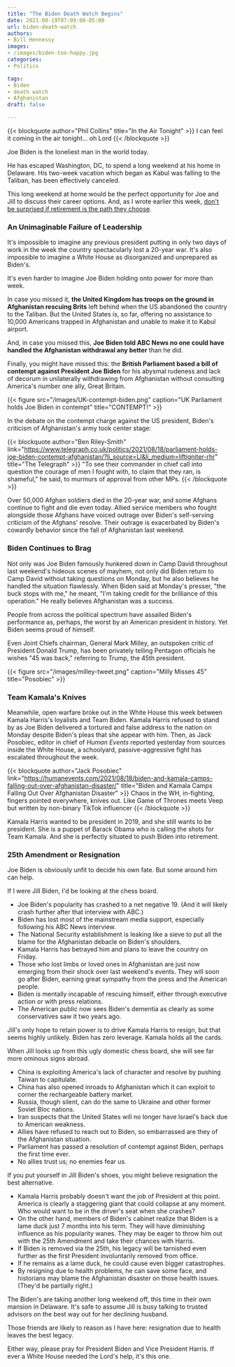 ```yaml
---
title: "The Biden Death Watch Begins"
date: 2021-08-19T07:09:00-05:00
url: biden-death-watch
authors: 
- Bill Hennessy
images: 
- /images/biden-too-happy.jpg
categories: 
- Politics

tags: 
- Biden
- death watch
- Afghanistan
draft: false

---
```


{{< blockquote author="Phil Collins" title="In the Air Tonight" >}}
I can feel it coming in the air tonight... oh Lord
{{< /blockquote >}}

Joe Biden is the loneliest man in the world today. 

He has escaped Washington, DC, to spend a long weekend at his home in Delaware. His two-week vacation which began as Kabul was falling to the Taliban, has been effectively canceled. 

This long weekend at home would be the perfect opportunity for Joe and Jill to discuss their career options. And, as I wrote earlier this week, [don't be surprised if retirement is the path they choose](https://www.hennessysview.com/biden-on-permanent-vacation/).

### An Unimaginable Failure of Leadership

It's impossible to imagine any previous president putting in only two days of work in the week the country spectacularly lost a 20-year war. It's also impossible to imagine a White House as disorganized and unprepared as Biden's. 

It's even harder to imagine Joe Biden holding onto power for more than week. 

In case you missed it, **the United Kingdom has troops on the ground in Afghanistan rescuing Brits** left behind when the US abandoned the country to the Taliban. But the United States is, so far, offering no assistance to 10,000 Americans trapped in Afghanistan and unable to make it to Kabul airport. 

And, in case you missed this, **Joe Biden told ABC News no one could have handled the Afghanistan withdrawal any better** than he did. 

Finally, you might have missed this: the **British Parliament based a bill of contempt against President Joe Biden** for his abysmal rudeness and lack of decorum in unilaterally withdrawing from Afghanistan without consulting America's number one ally, Great Britain. 

{{< figure src="/images/UK-contempt-biden.png" caption="UK Parliament holds Joe Biden in contempt" title="CONTEMPT!" >}}

In the debate on the contempt charge against the US president, Biden's criticism of Afghanistan's army took center stage:

{{< blockquote author="Ben Riley-Smith" link="https://www.telegraph.co.uk/politics/2021/08/18/parliament-holds-joe-biden-contempt-afghanistan/?li_source=LI&li_medium=liftigniter-rhr" title="The Telegraph" >}}
"To see their commander in chief call into question the courage of men I fought with, to claim that they ran, is shameful," he said, to murmurs of approval from other MPs.
{{< /blockquote >}}

Over 50,000 Afghan soldiers died in the 20-year war, and some Afghans continue to fight and die even today. Allied service members who fought alongside those Afghans have voiced outrage over Biden's self-serving criticism of the Afghans' resolve. Their outrage is exacerbated by Biden's cowardly behavior since the fall of Afghanistan last weekend.

### Biden Continues to Brag

Not only was Joe Biden famously hunkered down in Camp David throughout last weekend's hideous scenes of mayhem, not only did Biden return to Camp David without taking questions on Monday, but he also believes he handled the situation flawlessly. When Biden said at Monday's presser, "the buck stops with me," he meant, "I'm taking credit for the brilliance of this operation." He really believes Afghanistan was a success. 

People from across the political spectrum have assailed Biden's performance as, perhaps, the worst by an American president in history. Yet Biden seems proud of himself. 

Even Joint Chiefs chairman, General Mark Milley, an outspoken critic of President Donald Trump, has been privately telling Pentagon officials he wishes "45 was back," referring to Trump, the 45th president. 

{{< figure src="/images/milley-tweet.png" caption="Milly Misses 45" title="Posobiec" >}}

### Team Kamala's Knives

Meanwhile, open warfare broke out in the White House this week between Kamala Harris's loyalists and Team Biden. Kamala Harris refused to stand by as Joe Biden delivered a tortured and false address to the nation on Monday despite Biden's pleas that she appear with him. Then, as Jack Posobiec, editor in chief of *Human Events* reported yesterday from sources inside the White House, a schoolyard, passive-aggressive fight has escalated throughout the week. 

{{< blockquote author="Jack Posobiec" link="https://humanevents.com/2021/08/18/biden-and-kamala-camps-falling-out-over-afghanistan-disaster/" title="Biden and Kamala Camps Falling Out Over Afghanistan Disaster" >}}
Chaos in the WH, in-fighting, fingers pointed everywhere, knives out. Like Game of Thrones meets Veep but written by non-binary TikTok influencer
{{< /blockquote >}}

Kamala Harris wanted to be president in 2019, and she still wants to be president. She is a puppet of Barack Obama who is calling the shots for Team Kamala. And she is perfectly situated to push Biden into retirement.

### 25th Amendment or Resignation

Joe Biden is obviously unfit to decide his own fate. But some around him can help. 

If I were Jill Biden, I'd be looking at the chess board.

* Joe Biden's popularity has crashed to a net negative 19. (And it will likely crash further after that interview with ABC.)
* Biden has lost most of the mainstream media support, especially following his ABC News interview.
* The National Security establishment is leaking like a sieve to put all the blame for the Afghanistan debacle on Biden's shoulders.
* Kamala Harris has betrayed him and plans to leave the country on Friday. 
* Those who lost limbs or loved ones in Afghanistan are just now emerging from their shock over last weekend's events. They will soon go after Biden, earning great sympathy from the press and the American people.
* Biden is mentally incapable of rescuing himself, either through executive action or with press relations.
* The American public now sees Biden's dementia as clearly as some conservatives saw it two years ago. 

Jill's only hope to retain power is to drive Kamala Harris to resign, but that seems highly unlikely. Biden has zero leverage. Kamala holds all the cards. 

When Jill looks up from this ugly domestic chess board, she will see far more ominous signs abroad. 

* China is exploiting America's lack of character and resolve by pushing Taiwan to capitulate. 
* China has also opened inroads to Afghanistan which it can exploit to corner the rechargeable battery market.
* Russia, though silent, can do the same to Ukraine and other former Soviet Bloc nations.
* Iran suspects that the United States will no longer have Israel's back due to American weakness.
* Allies have refused to reach out to Biden, so embarrassed are they of the Afghanistan situation.
* Parliament has passed a resolution of contempt against Biden, perhaps the first time ever.
* No allies trust us; no enemies fear us.

If you put yourself in Jill Biden's shoes, you might believe resignation the best alternative. 

* Kamala Harris probably doesn't want the job of President at this point. America is clearly a staggering giant that could collapse at any moment. Who would want to be in the driver's seat when she crashes?
* On the other hand, members of Biden's cabinet realize that Biden is a lame duck just 7 months into his term. They will have diminishing influence as his popularity wanes. They may be eager to throw him out with the 25th Amendment and take their chances with Harris.
* If Biden is removed via the 25th, his legacy will be tarnished even further as the first President involuntarily removed from office.
* If he remains as a lame duck, he could cause even bigger catastrophes. 
* By resigning due to health problems, he can save some face, and historians may blame the Afghanistan disaster on those health issues. (They'd be partially right.)

The Biden's are taking another long weekend off, this time in their own mansion in Delaware. It's safe to assume Jill is busy talking to trusted advisors on the best way out for her declining husband. 

Those friends are likely to reason as I have here: resignation due to health leaves the best legacy. 

Either way, please pray for President Biden and Vice President Harris. If ever a White House needed the Lord's help, it's this one. 


